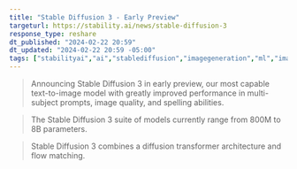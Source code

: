 ```yaml
---
title: "Stable Diffusion 3 - Early Preview"
targeturl: https://stability.ai/news/stable-diffusion-3
response_type: reshare
dt_published: "2024-02-22 20:59"
dt_updated: "2024-02-22 20:59 -05:00"
tags: ["stabilityai","ai","stablediffusion","imagegeneration","ml","image","genai","generativeai"]
---
```


> Announcing Stable Diffusion 3 in early preview, our most capable text-to-image model with greatly improved performance in multi-subject prompts, image quality, and spelling abilities. 

> The Stable Diffusion 3 suite of models currently range from 800M to 8B parameters.

> Stable Diffusion 3 combines a diffusion transformer architecture and flow matching.
